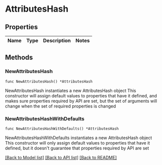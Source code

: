 # AttributesHash

## Properties

Name | Type | Description | Notes
------------ | ------------- | ------------- | -------------

## Methods

### NewAttributesHash

`func NewAttributesHash() *AttributesHash`

NewAttributesHash instantiates a new AttributesHash object
This constructor will assign default values to properties that have it defined,
and makes sure properties required by API are set, but the set of arguments
will change when the set of required properties is changed

### NewAttributesHashWithDefaults

`func NewAttributesHashWithDefaults() *AttributesHash`

NewAttributesHashWithDefaults instantiates a new AttributesHash object
This constructor will only assign default values to properties that have it defined,
but it doesn't guarantee that properties required by API are set


[[Back to Model list]](../README.md#documentation-for-models) [[Back to API list]](../README.md#documentation-for-api-endpoints) [[Back to README]](../README.md)


